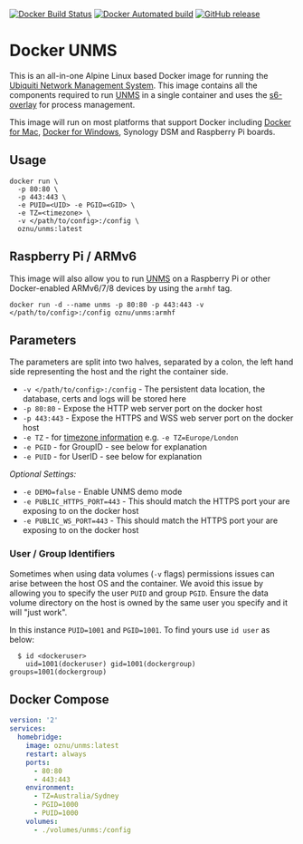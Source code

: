 [![Docker Build Status](https://img.shields.io/docker/build/oznu/unms.svg)](https://hub.docker.com/r/oznu/unms/) [![Docker Automated build](https://img.shields.io/docker/automated/oznu/unms.svg)](https://hub.docker.com/r/oznu/unms/) [![GitHub release](https://img.shields.io/github/release/oznu/unms.svg)](https://github.com/oznu/docker-unms/releases)

# Docker UNMS

This is an all-in-one Alpine Linux based Docker image for running the [Ubiquiti Network Management System](https://unms.com/). This image contains all the components required to run [UNMS](https://unms.com/) in a single container and uses the [s6-overlay](https://github.com/just-containers/s6-overlay) for process management.

This image will run on most platforms that support Docker including [Docker for Mac](https://www.docker.com/docker-mac), [Docker for Windows](https://www.docker.com/docker-windows), Synology DSM and Raspberry Pi boards.

## Usage

```shell
docker run \
  -p 80:80 \
  -p 443:443 \
  -e PUID=<UID> -e PGID=<GID> \
  -e TZ=<timezone> \
  -v </path/to/config>:/config \
  oznu/unms:latest
```

## Raspberry Pi / ARMv6

This image will also allow you to run [UNMS](https://unms.com/) on a Raspberry Pi or other Docker-enabled ARMv6/7/8 devices by using the `armhf` tag.

```
docker run -d --name unms -p 80:80 -p 443:443 -v </path/to/config>:/config oznu/unms:armhf
```

## Parameters

The parameters are split into two halves, separated by a colon, the left hand side representing the host and the right the container side.

* `-v </path/to/config>:/config` - The persistent data location, the database, certs and logs will be stored here
* `-p 80:80` - Expose the HTTP web server port on the docker host
* `-p 443:443` - Expose the HTTPS and WSS web server port on the docker host
* `-e TZ` - for [timezone information](https://en.wikipedia.org/wiki/List_of_tz_database_time_zones) e.g. `-e TZ=Europe/London`
* `-e PGID` - for GroupID - see below for explanation
* `-e PUID` - for UserID - see below for explanation

*Optional Settings:*

* `-e DEMO=false` - Enable UNMS demo mode
* `-e PUBLIC_HTTPS_PORT=443` - This should match the HTTPS port your are exposing to on the docker host
* `-e PUBLIC_WS_PORT=443` - This should match the HTTPS port your are exposing to on the docker host

### User / Group Identifiers

Sometimes when using data volumes (`-v` flags) permissions issues can arise between the host OS and the container. We avoid this issue by allowing you to specify the user `PUID` and group `PGID`. Ensure the data volume directory on the host is owned by the same user you specify and it will "just work".

In this instance `PUID=1001` and `PGID=1001`. To find yours use `id user` as below:

```
  $ id <dockeruser>
    uid=1001(dockeruser) gid=1001(dockergroup) groups=1001(dockergroup)
```

## Docker Compose

```yml
version: '2'
services:
  homebridge:
    image: oznu/unms:latest
    restart: always
    ports:
      - 80:80
      - 443:443
    environment:
      - TZ=Australia/Sydney
      - PGID=1000
      - PUID=1000
    volumes:
      - ./volumes/unms:/config
```
